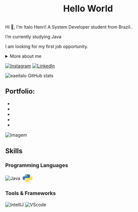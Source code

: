 <!--título-->
<div id="user-content-toc">
  <ul align="center">
    <summary><h1 style="display: inline-block">Hello World</h1></summary>
</div>

<!-- Presentation -->
<p>
  Hi 👋, I'm  Italo Henri! A System Developer student from Brazil..

  I’m currently studying Java

  I am looking for my first job opportunity.
</p>

<!-- Dropdown -->
<details>
  <summary>More about me</summary>

  - I am 20 years old and currently live in Brazil. I have experience with Python, Java and Data Analysis, I am also a graphic designer and ex circus artist
 I like to read, whether it's a good book, manga or comics, I'm an enthusiastic cinephile and almost full of high valerian.
I hope we can have a good friendship. \o/
</details>

<!-- Links -->
[![Instagram](https://img.shields.io/badge/Instagram-E4405F?style=for-the-badge&logo=instagram&logoColor=white)](https://www.instagram.com/eaeitalo/)
[![LinkedIn](https://img.shields.io/badge/LinkedIn-0077B5?style=for-the-badge&logo=linkedin&logoColor=white)](https://www.linkedin.com/in/eaeitalo)

<!-- GithubStats -->
![eaeitalo GitHub stats](https://github-readme-stats.vercel.app/api?username=eaeitalo&show_icons=true&theme=gotham)

<!-- Portfolio -->
## Portfolio:
- 
- 
- 
- 
- 

<!-- GIF -->
<p align="left">
  <img align="center" src="https://github.com/user-attachments/assets/b1af1fc6-a2b8-460c-ba66-3f0ecf86f525" alt="Imagem">
</p>

## Skills
<!-- Skills: Programming Languages -->
  <div style="flex-basis: 48%;">
    <h3>Programming Languages</h3>
  <img align="center" alt="Java" height="30" width="40" src="https://cdn.jsdelivr.net/gh/devicons/devicon/icons/java/java-original.svg">
  <img align="center" alt="Python" height="30" width="40" src="https://raw.githubusercontent.com/devicons/devicon/master/icons/python/python-original.svg">
   
  </div>
  
  <!-- Skills: Tools & Frameworks -->
  <div style="flex-basis: 48%;">
    <h3>Tools & Frameworks</h3>
    <img align="center" alt="IntelliJ" height="30" width="40" src="https://cdn.jsdelivr.net/gh/devicons/devicon/icons/intellij/intellij-original.svg">
    <img align="center" alt="VScode" height="30" width="40" src="https://cdn.jsdelivr.net/gh/devicons/devicon/icons/vscode/vscode-original.svg">
  </div>
  
